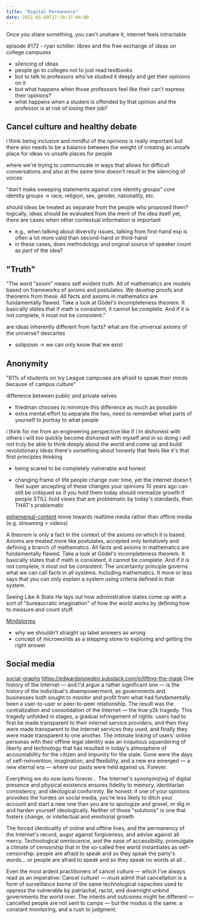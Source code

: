 ```yaml
---
title: "Digital Permanence"
date: 2021-05-09T17:39:37-04:00
---
```


Once you share something, you can't unshare it, internet feels intractable

episode #172 - ryan schiller: librex and the free exchange of ideas on college campuses
* silencing of ideas
* people go to colleges not to just read textbooks
* but to talk to professors who've studied it deeply and get their opinions on it
* but what happens when those professors feel like their can't express their opinions?
* what happens when a student is offended by that opinion and the professor is at risk of losing their job?

## Cancel culture and healthy debate
i think being inclusive and mindful of the opinions is really important
but there also needs to be a balance between the weight of creating an unsafe place for ideas vs unsafe places for people

where we're trying to communicate in ways that allows for difficult conversations and also at the same time doesn't result in the silencing of voices

"don't make sweeping statements against core identity groups"
core identity groups -> race, religion, sex, gender, nationality, etc.

should ideas be treated as separate from the people who proposed them?
logically, ideas should be evaluated from the merit of the idea itself
yet, there are cases when other contextual information is important
* e.g., when talking about diversity issues, talking from first-hand exp is often a lot more valid than second-hand or third-hand
* in these cases, does methodology and original source of speaker count as *part* of the idea?

## "Truth"
"The word “axiom” means self evident truth. All of mathematics are models based on frameworks of axioms and postulates. We develop proofs and theorems from these. All facts and axioms in mathematics are fundamentally flawed. Take a look at Gödel's incompleteness theorem. It basically states that if math is consistent, it cannot be complete. And if it is not complete, it must not be consistent."

are ideas inherently different from facts?
what are the universal axioms of the universe?
descartes
* solipsism -> we can only know that we exist

## Anonymity
"61% of students on Ivy League campuses are afraid to speak their minds because of campus culture"

difference between public and private selves
* friedman chooses to minimize this difference as much as possible
* extra mental effort to separate the two, need to remember what parts of yourself to portray to what people


i think for me from an engineering perspective like if i'm dishonest with others i will too quickly become dishonest with myself and in so doing i will not truly be able to think deeply about the world and come up and build revolutionary ideas there's something about honesty that feels like it's that first principles thinking

* being scared to be completely vulnerable and honest

* changing frame of life
  people change over time, yet the internet doesn't feel super accepting of these changes
  your opinions 10 years ago can still be critiqued as if you hold them today
  should normalize growth
  if people STILL hold views that are problematic by today's standards, then THAT's problematic

[ephemereal-content](/thoughts/ephemereal-content)
  move towards realtime media rather than offline media (e.g. streaming > videos)

A theorem is only a fact in the context of the axioms on which it is based. Axioms are treated more like postulates, accepted only tentatively and defining a branch of mathematics.
All facts and axioms in mathematics are fundamentally flawed. Take a look at Gödel's incompleteness theorem. It basically states that if math is consistent, it cannot be complete. And if it is not complete, it must not be consistent.
The uncertainty principle governs what we can call facts in all systems. Including mathematics.
It more or less says that you can only explain a system using criteria defined in that system.

Seeing Like A State
He lays out how administrative states come up with a sort of "bureaucratic imagination" of how the world works by defining how to measure and count stuff.

[Mindstorms](books/mindstorms)
* why we shouldn't straight up label answers as wrong
* concept of microworlds as a stepping stone to exploring and getting the right answer

## Social media
[social-graphs](/thoughts/social-graphs)
https://edwardsnowden.substack.com/p/lifting-the-mask
One history of the Internet — and I'd argue a rather significant one — is the history of the individual's disempowerment, as governments and businesses both sought to monitor and profit from what had fundamentally been a user-to-user or peer-to-peer relationship. The result was the centralization and consolidation of the Internet — the true y2k tragedy. This tragedy unfolded in stages, a gradual infringement of rights: users had to first be made transparent to their internet service providers, and then they were made transparent to the internet services they used, and finally they were made transparent to one another. The intimate linking of users' online personas with their offline legal identity was an iniquitous squandering of liberty and technology that has resulted in today's atmosphere of accountability for the citizen and impunity for the state. Gone were the days of self-reinvention, imagination, and flexibility, and a new era emerged — a new eternal era — where our pasts were held against us. Forever.

Everything we do now lasts forever... The Internet's synonymizing of digital presence and physical existence ensures fidelity to memory, identitarian consistency, and ideological conformity. Be honest: if one of your opinions provokes the hordes on social media, you're less likely to ditch your account and start a new one than you are to apologize and grovel, or dig in and harden yourself ideologically. Neither of those "solutions" is one that fosters change, or intellectual and emotional growth

The forced identicality of online and offline lives, and the permanency of the Internet's record, augur against forgiveness, and advise against all mercy. Technological omniscence, and the ease of accessibility, promulgate a climate of censorship that in the so-called free world instantiates as self-censorship: people are afraid to speak and so they speak the party's words... or people are afraid to speak and so they speak no words at all...

Even the most ardent practitioners of cancel culture — which I've always read as an imperative: Cancel culture! — must admit that cancellation is a form of surveillance borne of the same technological capacities used to oppress the vulnerable by patriachal, racist, and downright unkind governments the world over. The intents and outcomes might be different — cancelled people are not sent to camps — but the modus is the same: a constant monitoring, and a rush to judgment.

